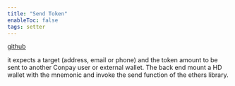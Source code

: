 ```yaml
---
title: "Send Token"
enableToc: false
tags: setter
---
```


[github](https://github.com/AlexandreColauto/conpay-backend/blob/main/pages/api/sendToken.js)

it expects a target (address, email or phone) and the token amount to be sent to another Conpay user or external wallet. The back end mount a HD wallet with the mnemonic and invoke the send function of the ethers library.
